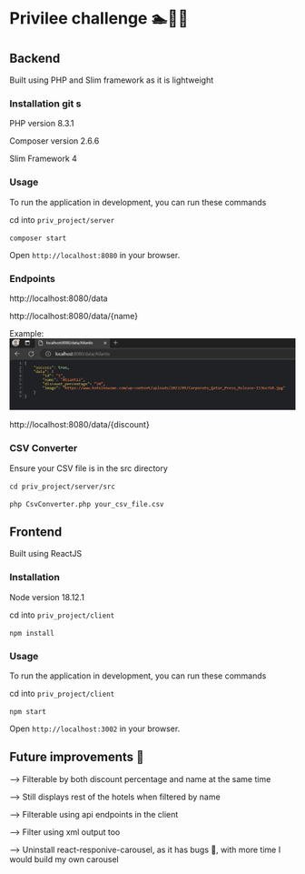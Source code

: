 # Privilee challenge 🏊🏋️‍♀️

## Backend
Built using PHP and Slim framework as it is lightweight 

### Installation git s
PHP version 8.3.1 

Composer version 2.6.6

Slim Framework 4

### Usage 
To run the application in development, you can run these commands 

cd into `priv_project/server`

`composer start`

Open `http://localhost:8080` in your browser.

### Endpoints
http://localhost:8080/data

http://localhost:8080/data/{name}

Example:
![img.png](img.png)

http://localhost:8080/data/{discount}

### CSV Converter
Ensure your CSV file is in the src directory

`cd priv_project/server/src` 

`php CsvConverter.php your_csv_file.csv`



## Frontend
Built using ReactJS

### Installation
Node version 18.12.1

cd into `priv_project/client` 

`npm install`

### Usage 

To run the application in development, you can run these commands 

cd into `priv_project/client`

`npm start`

Open `http://localhost:3002` in your browser.

## Future improvements 🚀

--> Filterable by both discount percentage and name at the same time

--> Still displays rest of the hotels when filtered by name 

--> Filterable using api endpoints in the client

--> Filter using xml output too 

--> Uninstall react-responive-carousel, as it has bugs 🐛,  with more time I would build my own carousel


